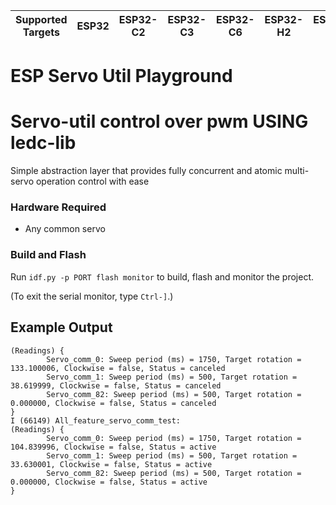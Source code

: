 | Supported Targets | ESP32 | ESP32-C2 | ESP32-C3 | ESP32-C6 | ESP32-H2 | ESP32-S2 | ESP32-S3 |
| ----------------- | ----- | -------- | -------- | -------- | -------- | -------- | -------- |

# ESP Servo Util Playground

# Servo-util control over pwm USING ledc-lib
Simple abstraction layer that provides fully concurrent and atomic multi-servo operation control with ease

### Hardware Required

* Any common servo

### Build and Flash

Run `idf.py -p PORT flash monitor` to build, flash and monitor the project.

(To exit the serial monitor, type ``Ctrl-]``.)

## Example Output

```text
(Readings) { 
        Servo_comm_0: Sweep period (ms) = 1750, Target rotation = 133.100006, Clockwise = false, Status = canceled 
        Servo_comm_1: Sweep period (ms) = 500, Target rotation = 38.619999, Clockwise = false, Status = canceled 
        Servo_comm_82: Sweep period (ms) = 500, Target rotation = 0.000000, Clockwise = false, Status = canceled 
}
I (66149) All_feature_servo_comm_test: 
(Readings) { 
        Servo_comm_0: Sweep period (ms) = 1750, Target rotation = 104.839996, Clockwise = false, Status = active 
        Servo_comm_1: Sweep period (ms) = 500, Target rotation = 33.630001, Clockwise = false, Status = active 
        Servo_comm_82: Sweep period (ms) = 500, Target rotation = 0.000000, Clockwise = false, Status = active 
}
```
